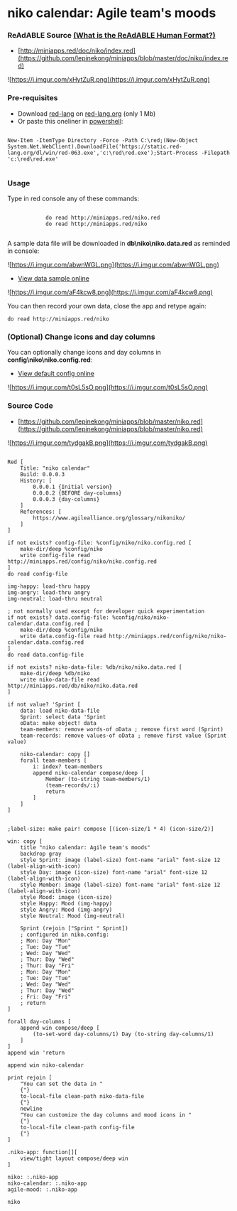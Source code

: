 
# niko calendar: Agile team's moods


### ReAdABLE Source [(What is the ReAdABLE Human Format?)](http://readablehumanformat.com)

- [http://miniapps.red/doc/niko/index.red](https://github.com/lepinekong/miniapps/blob/master/doc/niko/index.red)
                        
![https://i.imgur.com/xHytZuR.png](https://i.imgur.com/xHytZuR.png)
                    

### Pre-requisites


- Download [red-lang](https://www.red-lang.org/p/download.html) on [red-lang.org](https://www.red-lang.org) (only 1 Mb)
- Or paste this oneliner in [powershell](http://www.powertheshell.com/topic/learnpowershell/firststeps/console/):




```

New-Item -ItemType Directory -Force -Path C:\red;(New-Object System.Net.WebClient).DownloadFile('https://static.red-lang.org/dl/win/red-063.exe','c:\red\red.exe');Start-Process -Filepath 'c:\red\red.exe'            
        
```



### Usage

Type in red console any of these commands: 


```

            do read http://miniapps.red/niko.red
            do read http://miniapps.red/niko           
        
```


A sample data file will be downloaded in
**db\niko\niko.data.red** as reminded in console:

![https://i.imgur.com/abwnWGL.png](https://i.imgur.com/abwnWGL.png)
                    
- [View data sample online](https://github.com/lepinekong/miniapps/blob/master/db/niko/niko.data.red)
                        
![https://i.imgur.com/aF4kcw8.png](https://i.imgur.com/aF4kcw8.png)
                    

You can then record your own data, close the app and retype again:



```
do read http://miniapps.red/niko
```



### (Optional) Change icons and day columns

You can optionally change icons and day columns in **config\niko\niko.config.red**:
- [View default config online](https://github.com/lepinekong/miniapps/blob/master/config/niko/niko.config.red)
                        
![https://i.imgur.com/t0sL5sO.png](https://i.imgur.com/t0sL5sO.png)
                    

### Source Code

- [https://github.com/lepinekong/miniapps/blob/master/niko.red](https://github.com/lepinekong/miniapps/blob/master/niko.red)
                        
![https://i.imgur.com/tydgakB.png](https://i.imgur.com/tydgakB.png)
                    


```red

Red [
    Title: "niko calendar"
    Build: 0.0.0.3
    History: [
        0.0.0.1 {Initial version}
        0.0.0.2 {BEFORE day-columns}
        0.0.0.3 {day-columns}
    ]
    References: [
        https://www.agilealliance.org/glossary/nikoniko/
    ]
]

if not exists? config-file: %config/niko/niko.config.red [
    make-dir/deep %config/niko
    write config-file read http://miniapps.red/config/niko/niko.config.red
]
do read config-file

img-happy: load-thru happy
img-angry: load-thru angry
img-neutral: load-thru neutral

; not normally used except for developer quick experimentation
if not exists? data.config-file: %config/niko/niko-calendar.data.config.red [
    make-dir/deep %config/niko
    write data.config-file read http://miniapps.red/config/niko/niko-calendar.data.config.red
]
do read data.config-file

if not exists? niko-data-file: %db/niko/niko.data.red [
    make-dir/deep %db/niko
    write niko-data-file read http://miniapps.red/db/niko/niko.data.red
]

if not value? 'Sprint [
    data: load niko-data-file
    Sprint: select data 'Sprint
    oData: make object! data
    team-members: remove words-of oData ; remove first word (Sprint)
    team-records: remove values-of oData ; remove first value (Sprint value)

    niko-calendar: copy []
    forall team-members [
        i: index? team-members
        append niko-calendar compose/deep [
            Member (to-string team-members/1)
            (team-records/:i)
            return
        ]
    ]
]


;label-size: make pair! compose [(icon-size/1 * 4) (icon-size/2)]

win: copy [
    title "niko calendar: Agile team's moods"
    backdrop gray
    style Sprint: image (label-size) font-name "arial" font-size 12 (label-align-with-icon)
    style Day: image (icon-size) font-name "arial" font-size 12 (label-align-with-icon)
    style Member: image (label-size) font-name "arial" font-size 12 (label-align-with-icon)  
    style Mood: image (icon-size)
    style Happy: Mood (img-happy)
    style Angry: Mood (img-angry)
    style Neutral: Mood (img-neutral)  

    Sprint (rejoin ["Sprint " Sprint])
    ; configured in niko.config:
    ; Mon: Day "Mon"
    ; Tue: Day "Tue"
    ; Wed: Day "Wed"
    ; Thur: Day "Wed"
    ; Thur: Day "Fri"
    ; Mon: Day "Mon"
    ; Tue: Day "Tue"  
    ; Wed: Day "Wed"
    ; Thur: Day "Wed"
    ; Fri: Day "Fri"
    ; return             
]

forall day-columns [
    append win compose/deep [
        (to-set-word day-columns/1) Day (to-string day-columns/1)
    ]
]
append win 'return

append win niko-calendar

print rejoin [
    "You can set the data in " 
    {"}
    to-local-file clean-path niko-data-file
    {"}
    newline
    "You can customize the day columns and mood icons in " 
    {"}
    to-local-file clean-path config-file
    {"}    
]

.niko-app: function[][
    view/tight layout compose/deep win
]

niko: :.niko-app
niko-calendar: :.niko-app
agile-mood: :.niko-app

niko

        
```


